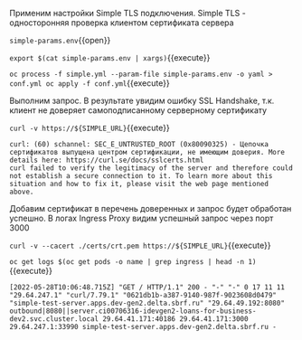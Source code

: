 Применим настройки Simple TLS подключения. Simple TLS - односторонняя проверка клиентом сертификата сервера

`simple-params.env`{{open}}

`export $(cat simple-params.env | xargs)`{{execute}}

`oc process -f simple.yml --param-file simple-params.env -o yaml > conf.yml
oc apply -f conf.yml`{{execute}}

Выполним запрос. В результате увидим ошибку SSL Handshake, т.к. клиент не доверяет самоподписанному серверному
сертификату

`curl -v https://${SIMPLE_URL}`{{execute}}

`curl: (60) schannel: SEC_E_UNTRUSTED_ROOT (0x80090325) - Цепочка сертификатов выпущена центром сертификации, не имеющим доверия.
More details here: https://curl.se/docs/sslcerts.html                                                                                                                                                                                                                                                                                                                                                                                 curl failed to verify the legitimacy of the server and therefore could not establish a secure connection to it. To learn more about this situation and how to fix it, please visit the web page mentioned above.`

Добавим сертификат в перечень доверенных и запрос будет обработан успешно. В логах Ingress Proxy видим успешный запрос
через порт 3000

`curl -v --cacert ./certs/crt.pem https://${SIMPLE_URL}`{{execute}}

`oc get logs $(oc get pods -o name | grep ingress | head -n 1)`{{execute}}

`[2022-05-28T10:06:48.715Z] "GET / HTTP/1.1" 200 - "-" "-" 0 17 11 11 "29.64.247.1" "curl/7.79.1" "0621db1b-a387-9140-987f-9023608d0479" "simple-test-server.apps.dev-gen2.delta.sbrf.ru" "29.64.49.192:8080" outbound|8080||server.ci00706316-idevgen2-loans-for-business-dev2.svc.cluster.local 29.64.41.171:40186 29.64.41.171:3000 29.64.247.1:33990 simple-test-server.apps.dev-gen2.delta.sbrf.ru -`
